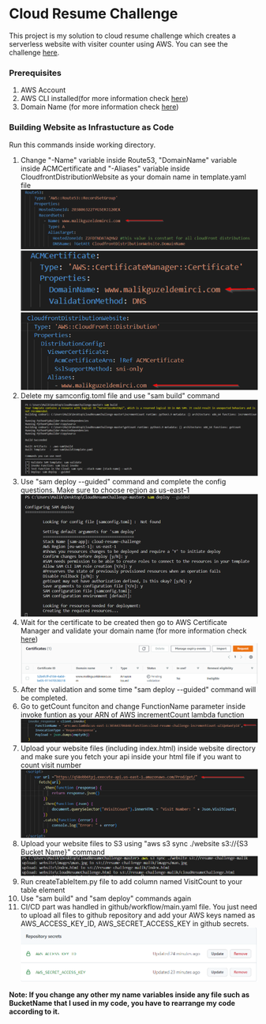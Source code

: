 # Cloud Resume Challenge
This project is my solution to cloud resume challenge which creates a serverless website with visiter counter using AWS. You can see the challenge [here](https://cloudresumechallenge.dev/).

### Prerequisites
1. AWS Account
2. AWS CLI installed(for more information check [here](https://docs.aws.amazon.com/serverless-application-model/latest/developerguide/serverless-sam-cli-install.html)) 
3. Domain Name (for more information check [here](https://docs.aws.amazon.com/Route53/latest/DeveloperGuide/domain-register.html))

### Building Website as Infrastucture as Code
Run this commands inside working directory.
1. Change "-Name" variable inside Route53, "DomainName" variable inside ACMCertificate and "-Aliases" variable inside CloudfrontDistributionWebsite as your domain name in template.yaml file 
![alt text](https://github.com/MalikGuzeldemirci/Cloud-Resume-Challenge/blob/master/README.md-photos/c1.png)
![alt text](https://github.com/MalikGuzeldemirci/Cloud-Resume-Challenge/blob/master/README.md-photos/c2.png)
![alt text](https://github.com/MalikGuzeldemirci/Cloud-Resume-Challenge/blob/master/README.md-photos/c3.png)
2. Delete my samconfig.toml file and use "sam build" command
![alt text](https://github.com/MalikGuzeldemirci/Cloud-Resume-Challenge/blob/master/README.md-photos/sam-build.png)
3. Use "sam deploy --guided" command and complete the config questions. Make sure to choose region as us-east-1
![alt text](https://github.com/MalikGuzeldemirci/Cloud-Resume-Challenge/blob/master/README.md-photos/sam-deploy.png)
4. Wait for the certificate to be created then go to AWS Certificate Manager and validate your domain name (for more information check [here](https://docs.aws.amazon.com/acm/latest/userguide/dns-validation.html))
![alt text](https://github.com/MalikGuzeldemirci/Cloud-Resume-Challenge/blob/master/README.md-photos/certificatepng.png)
5. After the validation and some time "sam deploy --guided" command will be completed.
6. Go to getCount funciton and change FunctionName parameter inside invoke funtion as your ARN of AWS incrementCount lambda function
![alt text](https://github.com/MalikGuzeldemirci/Cloud-Resume-Challenge/blob/master/README.md-photos/getCount.png)
7. Upload your website files (including index.html) inside website directory and make sure you fetch your api inside your html file if you want to count visit number
![alt text](https://github.com/MalikGuzeldemirci/Cloud-Resume-Challenge/blob/master/README.md-photos/fetch.png)
8. Upload your website files to S3 using "aws s3 sync ./website s3://{S3 Bucket Name}" command  
![alt text](https://github.com/MalikGuzeldemirci/Cloud-Resume-Challenge/blob/master/README.md-photos/uploadS3.png)
9. Run createTableItem.py file to add column named VisitCount to your table element
10. Use "sam build" and "sam deploy" commands again
11. CI/CD part was handled in github/workflow/main.yaml file. You just need to upload all files to github repository and add your AWS keys named as AWS_ACCESS_KEY_ID, AWS_SECRET_ACCESS_KEY in github secrets.
![alt text](https://github.com/MalikGuzeldemirci/Cloud-Resume-Challenge/blob/master/README.md-photos/Secrets.png)

**Note: If you change any other my name variables inside any file such as BucketName that I used in my code, you have to rearrange my code according to it.**
